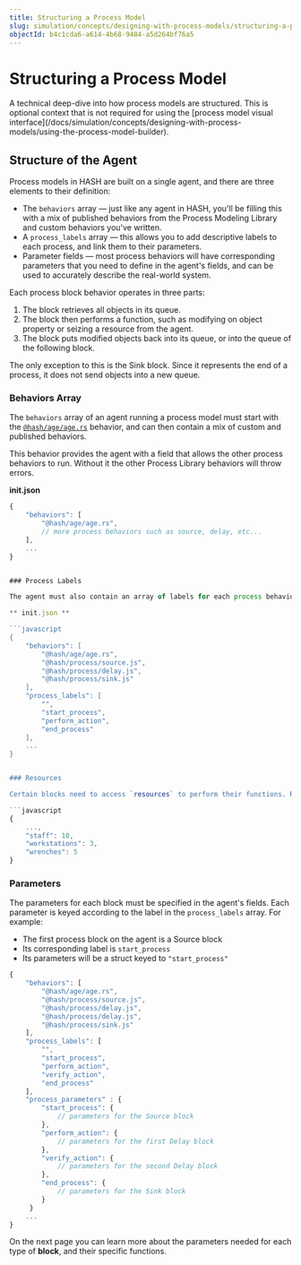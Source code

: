 ```yaml
---
title: Structuring a Process Model
slug: simulation/concepts/designing-with-process-models/structuring-a-process-model
objectId: b4c1cda6-a614-4b68-9484-a5d264bf76a5
---
```


# Structuring a Process Model

<Hint style="info">
A technical deep-dive into how process models are structured. This is optional context that is not required for using the [process model visual interface](/docs/simulation/concepts/designing-with-process-models/using-the-process-model-builder).
</Hint>

## Structure of the Agent

Process models in HASH are built on a single agent, and there are three elements to their definition:

* The `behaviors` array — just like any agent in HASH, you'll be filling this with a mix of published behaviors from the Process Modeling Library and custom behaviors you've written.
* A `process_labels` array — this allows you to add descriptive labels to each process, and link them to their parameters.
* Parameter fields — most process behaviors will have corresponding parameters that you need to define in the agent's fields, and can be used to accurately describe the real-world system.

Each process block behavior operates in three parts:

1. The block retrieves all objects in its queue.
2. The block then performs a function, such as modifying on object property or seizing a resource from the agent.
3. The block puts modified objects back into its queue, or into the queue of the following block.

<Hint style="warning">
The only exception to this is the Sink block. Since it represents the end of a process, it does not send objects into a new queue.
</Hint>

### Behaviors Array

The `behaviors` array of an agent running a process model must start with the [`@hash/age/age.rs`](/@hash/age) behavior, and can then contain a mix of custom and published behaviors.

<Hint style="warning">
This behavior provides the agent with a field that allows the other process behaviors to run. Without it the other Process Library behaviors will throw errors.
</Hint>

**init.json**

```javascript
{
    "behaviors": [
        "@hash/age/age.rs",
        // more process behaviors such as source, delay, etc...
    ],
    ...
}


### Process Labels

The agent must also contain an array of labels for each process behavior. The labels allow you to give a descriptive name to each block. Only the behaviors listed on the following Process Behaviors page require a label; all other published or custom behaviors should have a `""` placeholder string.

** init.json **

```javascript
{
    "behaviors": [
        "@hash/age/age.rs",
        "@hash/process/source.js", 
        "@hash/process/delay.js", 
        "@hash/process/sink.js"
    ],
    "process_labels": [
        "",
        "start_process",
        "perform_action",
        "end_process"
    ],
    ...
}


### Resources

Certain blocks need to access `resources` to perform their functions. Resources can represent any quantifiable thing required to complete a task, for instance: staff, workstations, and wrenches. Resources should be represented on the process agents state as a field, with a number value representing how many are currently available. For example:

```javascript
{
    ...,
    "staff": 10,
    "workstations": 3,
    "wrenches": 5
}
```

### Parameters

The parameters for each block must be specified in the agent's fields. Each parameter is keyed according to the label in the `process_labels` array. For example:

* The first process block on the agent is a Source block
* Its corresponding label is `start_process`
* Its parameters will be a struct keyed to `"start_process"`

```javascript
{
    "behaviors": [
        "@hash/age/age.rs",
        "@hash/process/source.js", 
        "@hash/process/delay.js",
        "@hash/process/delay.js", 
        "@hash/process/sink.js"
    ],
    "process_labels": [
        "",
        "start_process",
        "perform_action",
        "verify_action",
        "end_process"
    ],
    "process_parameters" : {
        "start_process": {
            // parameters for the Source block
        },
        "perform_action": {
            // parameters for the first Delay block
        },
        "verify_action": {
            // parameters for the second Delay block
        },
        "end_process": {
            // parameters for the Sink block
        }
     }
    ...
}
```

On the next page you can learn more about the parameters needed for each type of **block**, and their specific functions.
